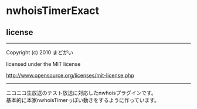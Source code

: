 # nwhoisTimerExact

## license
---
Copyright (c) 2010 まどがい

licensed under the MIT license

http://www.opensource.org/licenses/mit-license.php

---

ニコニコ生放送のテスト放送に対応したnwhoisプラグインです。  
基本的に本家nwhoisTimerっぽい動きをするように作っています。

